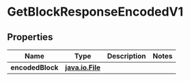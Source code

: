 
# GetBlockResponseEncodedV1

## Properties
Name | Type | Description | Notes
------------ | ------------- | ------------- | -------------
**encodedBlock** | [**java.io.File**](java.io.File.md) |  | 




